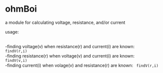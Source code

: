 # ohmBoi
a module for calculating voltage, resistance, and/or current 


usage: 

<br />
-finding voltage(v) when resistance(r) and current(i) are known:
<code> findV(r,i) </code>
<br />
-finding resistance(r) when voltage(v) and current(i) are known:
<code> findV(v,i) </code>
<br />
-finding current(i) when volage(v) and resistance(r) are known:
<code> findV(r,i) </code>